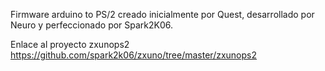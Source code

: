 Firmware arduino to PS/2 creado inicialmente por Quest, desarrollado por Neuro y perfeccionado por Spark2K06.   

Enlace al proyecto zxunops2 https://github.com/spark2k06/zxuno/tree/master/zxunops2